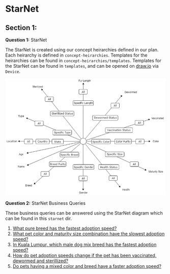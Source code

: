 # StarNet

## Section 1:

**Question 1:** StarNet

The StarNet is created using our concept heirarchies defined in our plan. Each heirarchy is defined in `concept-heirarchies`. Templates for the heirarchies can be found in `concept-heirarchies/templates`. Templates for the StarNet can be found in `templates`, and can be opened on [draw.io](https://www.draw.io) via `Device`.

![starnet](/resources/starnet/starnet.png)


**Question 2:** StarNet Business Queries

These business queries can be answered using the StarNet diagram which can be found in this `starnet` dir.

1. [What pure breed has the fastest adoption speed?](./query-footprint/q1-query-footprint.png)
2. [What pet color and maturity size combination have the slowest adoption speed?](./query-footprint/q2-query-footprint.png)
3. [In Kuala Lumpur, which male dog mix breed has the fastest adoption speed?](./query-footprint/q3-query-footprint.png)
4. [How do pet adoption speeds change if the pet has been vaccinated, dewormed and sterillized?](./query-footprint/q4-query-footprint.png)
5. [Do pets having a mixed color and breed have a faster adoption speed?](./query-footprint/q5-query-footprint.png)
